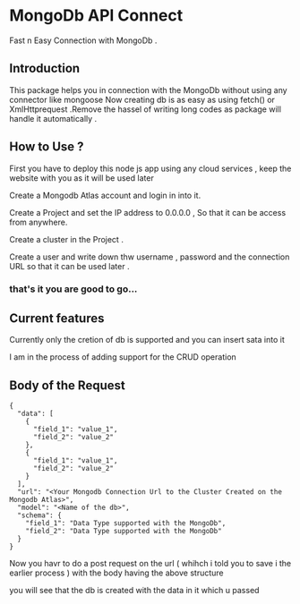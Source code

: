 # MongoDb API Connect

<p> Fast n Easy Connection with MongoDb .</p>

## Introduction

<p> This package helps you in connection with the MongoDb without using any connector like mongoose Now creating db is as easy as using fetch() or XmlHttprequest .Remove the hassel of writing long codes as package will handle it automatically .</p>

## How to Use ?
<p> First you have to deploy this node js app using any cloud services , keep the website with you as it will be used later</p>
<p> Create a Mongodb Atlas account and login in into it.</p>
<p> Create a Project and set the IP address to 0.0.0.0 , So that it can be access from anywhere.</p>
<p> Create a cluster in the Project .</p>
<p> Create a user and write down thw username , password and the connection URL so that it can be used later .</p>

### that's it you are good to go...
## Current features
<p> Currently only the cretion of db is supported and you can insert sata into it</p>
<p> I am in the process of adding support for the CRUD operation</p>

## Body of the Request

```
{
  "data": [
    {
      "field_1": "value_1",
      "field_2": "value_2"
    },
    {
      "field_1": "value_1",
      "field_2": "value_2"
    }
  ],
  "url": "<Your Mongodb Connection Url to the Cluster Created on the Mongodb Atlas>",
  "model": "<Name of the db>",
  "schema": {
    "field_1": "Data Type supported with the MongoDb",
    "field_2": "Data Type supported with the MongoDb"
  }
}
```
<p> Now you havr to do a post request on the url ( whihch i told you to save i the earlier process ) with the body having the above structure </p>
<p> you will see that the db is created with the data in it which u passed</p>
